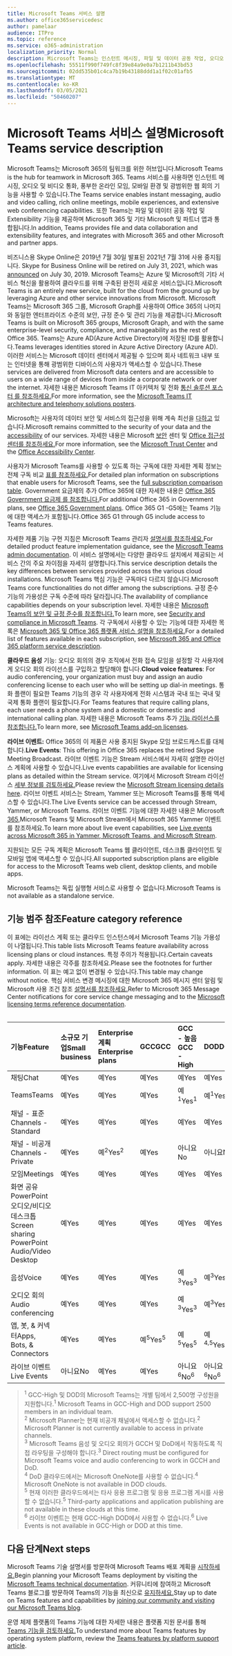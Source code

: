 ```yaml
---
title: Microsoft Teams 서비스 설명
ms.author: office365servicedesc
author: pamelaar
audience: ITPro
ms.topic: reference
ms.service: o365-administration
localization_priority: Normal
description: Microsoft Teams는 인스턴트 메시징, 파일 및 데이터 공동 작업, 오디오 및 비디오 통화, 풍부한 온라인 모임, 모바일 환경 및 광범위한 웹 회의 기능을 제공합니다.
ms.openlocfilehash: 55511f990f749fc8f39e84a9e0a7b1211b43bd53
ms.sourcegitcommit: 02dd535b01c4ca7b19b43188ddd1a1f02c01afb5
ms.translationtype: MT
ms.contentlocale: ko-KR
ms.lasthandoff: 03/05/2021
ms.locfileid: "50460207"
---
```

# <a name="microsoft-teams-service-description"></a><span data-ttu-id="c5c65-103">Microsoft Teams 서비스 설명</span><span class="sxs-lookup"><span data-stu-id="c5c65-103">Microsoft Teams service description</span></span>

<span data-ttu-id="c5c65-104">Microsoft Teams는 Microsoft 365의 팀워크를 위한 허브입니다.</span><span class="sxs-lookup"><span data-stu-id="c5c65-104">Microsoft Teams is the hub for teamwork in Microsoft 365.</span></span> <span data-ttu-id="c5c65-105">Teams 서비스를 사용하면 인스턴트 메시징, 오디오 및 비디오 통화, 풍부한 온라인 모임, 모바일 환경 및 광범위한 웹 회의 기능을 사용할 수 있습니다.</span><span class="sxs-lookup"><span data-stu-id="c5c65-105">The Teams service enables instant messaging, audio and video calling, rich online meetings, mobile experiences, and extensive web conferencing capabilities.</span></span> <span data-ttu-id="c5c65-106">또한 Teams는 파일 및 데이터 공동 작업 및 Extensibility 기능을 제공하며 Microsoft 365 및 기타 Microsoft 및 파트너 앱과 통합됩니다.</span><span class="sxs-lookup"><span data-stu-id="c5c65-106">In addition, Teams provides file and data collaboration and extensibility features, and integrates with Microsoft 365 and other Microsoft and partner apps.</span></span>

<span data-ttu-id="c5c65-107">비즈니스용 Skype Online은 2019년 7월 30일 발표된 2021년 7월 31에 사용 중지됩니다. [](https://techcommunity.microsoft.com/t5/Microsoft-Teams-Blog/Skype-for-Business-Online-to-Be-Retired-in-2021/ba-p/777833)</span><span class="sxs-lookup"><span data-stu-id="c5c65-107">Skype for Business Online will be retired on July 31, 2021, which was [announced](https://techcommunity.microsoft.com/t5/Microsoft-Teams-Blog/Skype-for-Business-Online-to-Be-Retired-in-2021/ba-p/777833) on July 30, 2019.</span></span> <span data-ttu-id="c5c65-108">Microsoft Teams는 Azure 및 Microsoft의 기타 서비스 혁신을 활용하여 클라우드를 위해 구축된 완전히 새로운 서비스입니다.</span><span class="sxs-lookup"><span data-stu-id="c5c65-108">Microsoft Teams is an entirely new service, built for the cloud from the ground up by leveraging Azure and other service innovations from Microsoft.</span></span> <span data-ttu-id="c5c65-109">Microsoft Teams는 Microsoft 365 그룹, Microsoft Graph를 사용하여 Office 365의 나머지와 동일한 엔터프라이즈 수준의 보안, 규정 준수 및 관리 기능을 제공합니다.</span><span class="sxs-lookup"><span data-stu-id="c5c65-109">Microsoft Teams is built on Microsoft 365 groups, Microsoft Graph, and with the same enterprise-level security, compliance, and manageability as the rest of Office 365.</span></span> <span data-ttu-id="c5c65-110">Teams는 Azure AD(Azure Active Directory)에 저장된 ID를 활용합니다.</span><span class="sxs-lookup"><span data-stu-id="c5c65-110">Teams leverages identities stored in Azure Active Directory (Azure AD).</span></span> <span data-ttu-id="c5c65-111">이러한 서비스는 Microsoft 데이터 센터에서 제공될 수 있으며 회사 네트워크 내부 또는 인터넷을 통해 광범위한 디바이스의 사용자가 액세스할 수 있습니다.</span><span class="sxs-lookup"><span data-stu-id="c5c65-111">These services are delivered from Microsoft data centers and are accessible to users on a wide range of devices from inside a corporate network or over the internet.</span></span> <span data-ttu-id="c5c65-112">자세한 내용은 Microsoft Teams IT 아키텍처 및 전화 [통신 솔루션 포스터 를 참조하세요.](https://docs.microsoft.com/microsoftteams/teams-architecture-solutions-posters)</span><span class="sxs-lookup"><span data-stu-id="c5c65-112">For more information, see the [Microsoft Teams IT architecture and telephony solutions posters](https://docs.microsoft.com/microsoftteams/teams-architecture-solutions-posters).</span></span>

<span data-ttu-id="c5c65-113">Microsoft는 사용자의 데이터 보안 및 서비스의 접근성을 위해 계속 최선을 [다하고](https://www.microsoft.com/trust-center/compliance/accessibility) 있습니다.</span><span class="sxs-lookup"><span data-stu-id="c5c65-113">Microsoft remains committed to the security of your data and the [accessibility](https://www.microsoft.com/trust-center/compliance/accessibility) of our services.</span></span> <span data-ttu-id="c5c65-114">자세한 내용은 Microsoft [보안](https://www.microsoft.com/trust-center) 센터 및 [Office 접근성 센터를 참조하세요.](https://support.office.com/article/Office-Accessibility-Center-Resources-for-people-with-disabilities-ecab0fcf-d143-4fe8-a2ff-6cd596bddc6d)</span><span class="sxs-lookup"><span data-stu-id="c5c65-114">For more information, see the [Microsoft Trust Center](https://www.microsoft.com/trust-center) and the [Office Accessibility Center](https://support.office.com/article/Office-Accessibility-Center-Resources-for-people-with-disabilities-ecab0fcf-d143-4fe8-a2ff-6cd596bddc6d).</span></span>

<span data-ttu-id="c5c65-115">사용자가 Microsoft Teams를 사용할 수 있도록 하는 구독에 대한 자세한 계획 정보는 전체 구독 비교 [표를 참조하세요.](https://go.microsoft.com/fwlink/?linkid=2139145)</span><span class="sxs-lookup"><span data-stu-id="c5c65-115">For detailed plan information on subscriptions that enable users for Microsoft Teams, see the [full subscription comparison table](https://go.microsoft.com/fwlink/?linkid=2139145).</span></span> <span data-ttu-id="c5c65-116">Government 요금제의 추가 Office 365에 대한 자세한 내용은 [Office 365 Government 요금제 를 참조합니다.](https://www.microsoft.com/microsoft-365/government/compare-office-365-government-plans)</span><span class="sxs-lookup"><span data-stu-id="c5c65-116">For additional Office 365 in Government plans, see [Office 365 Government plans](https://www.microsoft.com/microsoft-365/government/compare-office-365-government-plans).</span></span> <span data-ttu-id="c5c65-117">Office 365 G1 -G5에는 Teams 기능에 대한 액세스가 포함됩니다.</span><span class="sxs-lookup"><span data-stu-id="c5c65-117">Office 365 G1 through G5 include access to Teams features.</span></span>

<span data-ttu-id="c5c65-118">자세한 제품 기능 구현 지침은 Microsoft Teams 관리자 [설명서를 참조하세요.](https://docs.microsoft.com/MicrosoftTeams)</span><span class="sxs-lookup"><span data-stu-id="c5c65-118">For detailed product feature implementation guidance, see the [Microsoft Teams admin documentation](https://docs.microsoft.com/MicrosoftTeams).</span></span> <span data-ttu-id="c5c65-119">이 서비스 설명에서는 다양한 클라우드 설치에서 제공되는 서비스 간의 주요 차이점을 자세히 설명합니다.</span><span class="sxs-lookup"><span data-stu-id="c5c65-119">This service description details the key differences between services provided across the various cloud installations.</span></span> <span data-ttu-id="c5c65-120">Microsoft Teams 핵심 기능은 구독마다 다르지 않습니다.</span><span class="sxs-lookup"><span data-stu-id="c5c65-120">Microsoft Teams core functionalities do not differ among the subscriptions.</span></span> <span data-ttu-id="c5c65-121">규정 준수 기능의 가용성은 구독 수준에 따라 달라집니다.</span><span class="sxs-lookup"><span data-stu-id="c5c65-121">The availability of compliance capabilities depends on your subscription level.</span></span> <span data-ttu-id="c5c65-122">자세한 내용은 [Microsoft Teams의 보안 및 규정 준수를 참조합니다.](https://docs.microsoft.com/microsoftteams/security-compliance-overview)</span><span class="sxs-lookup"><span data-stu-id="c5c65-122">To learn more, see [Security and compliance in Microsoft Teams](https://docs.microsoft.com/microsoftteams/security-compliance-overview).</span></span> <span data-ttu-id="c5c65-123">각 구독에서 사용할 수 있는 기능에 대한 자세한 목록은 [Microsoft 365 및 Office 365 플랫폼 서비스 설명을 참조하세요.](https://docs.microsoft.com/office365/servicedescriptions/office-365-platform-service-description/office-365-platform-service-description)</span><span class="sxs-lookup"><span data-stu-id="c5c65-123">For a detailed list of features available in each subscription, see [Microsoft 365 and Office 365 platform service description](https://docs.microsoft.com/office365/servicedescriptions/office-365-platform-service-description/office-365-platform-service-description).</span></span>

<span data-ttu-id="c5c65-124">**클라우드 음성** 기능: 오디오 회의의 경우 조직에서 전화 접속 모임을 설정할 각 사용자에게 오디오 회의 라이선스를 구입하고 할당해야 합니다.</span><span class="sxs-lookup"><span data-stu-id="c5c65-124">**Cloud voice features**: For audio conferencing, your organization must buy and assign an audio conferencing license to each user who will be setting up dial-in meetings.</span></span> <span data-ttu-id="c5c65-125">통화 플랜이 필요한 Teams 기능의 경우 각 사용자에게 전화 시스템과 국내 또는 국내 및 국제 통화 플랜이 필요합니다.</span><span class="sxs-lookup"><span data-stu-id="c5c65-125">For Teams features that require calling plans, each user needs a phone system and a domestic or domestic and international calling plan.</span></span> <span data-ttu-id="c5c65-126">자세한 내용은 Microsoft Teams 추가 [기능 라이선스를 참조합니다.](https://docs.microsoft.com/microsoftteams/teams-add-on-licensing/microsoft-teams-add-on-licensing)</span><span class="sxs-lookup"><span data-stu-id="c5c65-126">To learn more, see [Microsoft Teams add-on licenses](https://docs.microsoft.com/microsoftteams/teams-add-on-licensing/microsoft-teams-add-on-licensing).</span></span>

<span data-ttu-id="c5c65-127">**라이브 이벤트:** Office 365의 이 제품은 사용 중지된 Skype 모임 브로드캐스트를 대체합니다.</span><span class="sxs-lookup"><span data-stu-id="c5c65-127">**Live Events**: This offering in Office 365 replaces the retired Skype Meeting Broadcast.</span></span> <span data-ttu-id="c5c65-128">라이브 이벤트 기능은 Stream 서비스에서 자세히 설명한 라이선스 계획에 사용할 수 있습니다.</span><span class="sxs-lookup"><span data-stu-id="c5c65-128">Live events capabilities are available for licensing plans as detailed within the Stream service.</span></span> <span data-ttu-id="c5c65-129">여기에서 Microsoft Stream 라이선스 [세부 정보를 검토하세요.](https://docs.microsoft.com/stream/license-overview)</span><span class="sxs-lookup"><span data-stu-id="c5c65-129">Please review the [Microsoft Stream licensing details here](https://docs.microsoft.com/stream/license-overview).</span></span> <span data-ttu-id="c5c65-130">라이브 이벤트 서비스는 Stream, Yammer 또는 Microsoft Teams를 통해 액세스할 수 있습니다.</span><span class="sxs-lookup"><span data-stu-id="c5c65-130">The Live Events service can be accessed through Stream, Yammer, or Microsoft Teams.</span></span> <span data-ttu-id="c5c65-131">라이브 이벤트 기능에 대한 자세한 내용은 Microsoft [365,](https://docs.microsoft.com/stream/live-event-m365)Microsoft Teams 및 Microsoft Stream에서 Microsoft 365 Yammer 이벤트를 참조하세요.</span><span class="sxs-lookup"><span data-stu-id="c5c65-131">To learn more about live event capabilities, see [Live events across Microsoft 365 in Yammer, Microsoft Teams, and Microsoft Stream](https://docs.microsoft.com/stream/live-event-m365).</span></span>

<span data-ttu-id="c5c65-132">지원되는 모든 구독 계획은 Microsoft Teams 웹 클라이언트, 데스크톱 클라이언트 및 모바일 앱에 액세스할 수 있습니다.</span><span class="sxs-lookup"><span data-stu-id="c5c65-132">All supported subscription plans are eligible for access to the Microsoft Teams web client, desktop clients, and mobile apps.</span></span>

<span data-ttu-id="c5c65-133">Microsoft Teams는 독립 실행형 서비스로 사용할 수 없습니다.</span><span class="sxs-lookup"><span data-stu-id="c5c65-133">Microsoft Teams is not available as a standalone service.</span></span>

## <a name="feature-category-reference"></a><span data-ttu-id="c5c65-134">기능 범주 참조</span><span class="sxs-lookup"><span data-stu-id="c5c65-134">Feature category reference</span></span>

<span data-ttu-id="c5c65-135">이 표에는 라이선스 계획 또는 클라우드 인스턴스에서 Microsoft Teams 기능 가용성이 나열됩니다.</span><span class="sxs-lookup"><span data-stu-id="c5c65-135">This table lists Microsoft Teams feature availability across licensing plans or cloud instances.</span></span> <span data-ttu-id="c5c65-136">특정 주의가 적용됩니다.</span><span class="sxs-lookup"><span data-stu-id="c5c65-136">Certain caveats apply.</span></span> <span data-ttu-id="c5c65-137">자세한 내용은 각주를 참조하세요.</span><span class="sxs-lookup"><span data-stu-id="c5c65-137">Please see the footnotes for further information.</span></span> <span data-ttu-id="c5c65-138">이 표는 예고 없이 변경될 수 있습니다.</span><span class="sxs-lookup"><span data-stu-id="c5c65-138">This table may change without notice.</span></span> <span data-ttu-id="c5c65-139">핵심 서비스 변경 메시징에 대한 Microsoft 365 메시지 센터 알림 및 Microsoft 사용 조건 참조 [설명서를 참조하세요.](https://www.microsoft.com/licensing/product-licensing/products)</span><span class="sxs-lookup"><span data-stu-id="c5c65-139">Refer to Microsoft 365 Message Center notifications for core service change messaging and to the [Microsoft licensing terms reference documentation](https://www.microsoft.com/licensing/product-licensing/products).</span></span><br><br>

| <span data-ttu-id="c5c65-140">기능</span><span class="sxs-lookup"><span data-stu-id="c5c65-140">Feature</span></span> | <span data-ttu-id="c5c65-141">소규모 기업</span><span class="sxs-lookup"><span data-stu-id="c5c65-141">Small business</span></span> | <span data-ttu-id="c5c65-142">Enterprise 계획</span><span class="sxs-lookup"><span data-stu-id="c5c65-142">Enterprise plans</span></span> | <span data-ttu-id="c5c65-143">GCC</span><span class="sxs-lookup"><span data-stu-id="c5c65-143">GCC</span></span> | <span data-ttu-id="c5c65-144">GCC - 높음</span><span class="sxs-lookup"><span data-stu-id="c5c65-144">GCC - High</span></span> | <span data-ttu-id="c5c65-145">DOD</span><span class="sxs-lookup"><span data-stu-id="c5c65-145">DOD</span></span> | <span data-ttu-id="c5c65-146">Education</span><span class="sxs-lookup"><span data-stu-id="c5c65-146">Education</span></span> |
|:-----|:-----|:-----|:-----|:-----|:-----|:-----|
|<span data-ttu-id="c5c65-147">채팅</span><span class="sxs-lookup"><span data-stu-id="c5c65-147">Chat</span></span>  <br/> |<span data-ttu-id="c5c65-148">예</span><span class="sxs-lookup"><span data-stu-id="c5c65-148">Yes</span></span>  <br/> |<span data-ttu-id="c5c65-149">예</span><span class="sxs-lookup"><span data-stu-id="c5c65-149">Yes</span></span>  <br/> |<span data-ttu-id="c5c65-150">예</span><span class="sxs-lookup"><span data-stu-id="c5c65-150">Yes</span></span>  <br/> |<span data-ttu-id="c5c65-151">예</span><span class="sxs-lookup"><span data-stu-id="c5c65-151">Yes</span></span>  <br/> |<span data-ttu-id="c5c65-152">예</span><span class="sxs-lookup"><span data-stu-id="c5c65-152">Yes</span></span>  <br/> |<span data-ttu-id="c5c65-153">예</span><span class="sxs-lookup"><span data-stu-id="c5c65-153">Yes</span></span>  <br/> |
|<span data-ttu-id="c5c65-154">Teams</span><span class="sxs-lookup"><span data-stu-id="c5c65-154">Teams</span></span>  <br/> |<span data-ttu-id="c5c65-155">예</span><span class="sxs-lookup"><span data-stu-id="c5c65-155">Yes</span></span> <br/> |<span data-ttu-id="c5c65-156">예</span><span class="sxs-lookup"><span data-stu-id="c5c65-156">Yes</span></span> <br/> |<span data-ttu-id="c5c65-157">예</span><span class="sxs-lookup"><span data-stu-id="c5c65-157">Yes</span></span> <br/> |<span data-ttu-id="c5c65-158">예<sup>1</sup></span><span class="sxs-lookup"><span data-stu-id="c5c65-158">Yes<sup>1</sup></span></span>  <br/> |<span data-ttu-id="c5c65-159">예<sup>1</sup></span><span class="sxs-lookup"><span data-stu-id="c5c65-159">Yes<sup>1</sup></span></span>  <br/> |<span data-ttu-id="c5c65-160">예</span><span class="sxs-lookup"><span data-stu-id="c5c65-160">Yes</span></span>  <br/> |
|<span data-ttu-id="c5c65-161">채널 - 표준</span><span class="sxs-lookup"><span data-stu-id="c5c65-161">Channels - Standard</span></span>  <br/> |<span data-ttu-id="c5c65-162">예</span><span class="sxs-lookup"><span data-stu-id="c5c65-162">Yes</span></span>  <br/> |<span data-ttu-id="c5c65-163">예</span><span class="sxs-lookup"><span data-stu-id="c5c65-163">Yes</span></span>  <br/> |<span data-ttu-id="c5c65-164">예</span><span class="sxs-lookup"><span data-stu-id="c5c65-164">Yes</span></span>  <br/> |<span data-ttu-id="c5c65-165">예</span><span class="sxs-lookup"><span data-stu-id="c5c65-165">Yes</span></span>  <br/> |<span data-ttu-id="c5c65-166">예</span><span class="sxs-lookup"><span data-stu-id="c5c65-166">Yes</span></span>  <br/> |<span data-ttu-id="c5c65-167">예</span><span class="sxs-lookup"><span data-stu-id="c5c65-167">Yes</span></span>  <br/> |
|<span data-ttu-id="c5c65-168">채널 - 비공개</span><span class="sxs-lookup"><span data-stu-id="c5c65-168">Channels - Private</span></span>  <br/> |<span data-ttu-id="c5c65-169">예</span><span class="sxs-lookup"><span data-stu-id="c5c65-169">Yes</span></span>  <br/> |<span data-ttu-id="c5c65-170">예<sup>2</sup></span><span class="sxs-lookup"><span data-stu-id="c5c65-170">Yes<sup>2</sup></span></span>  <br/> |<span data-ttu-id="c5c65-171">예</span><span class="sxs-lookup"><span data-stu-id="c5c65-171">Yes</span></span> <br/> |<span data-ttu-id="c5c65-172">아니요</span><span class="sxs-lookup"><span data-stu-id="c5c65-172">No</span></span>  <br/> |<span data-ttu-id="c5c65-173">아니요</span><span class="sxs-lookup"><span data-stu-id="c5c65-173">No</span></span> <br/> |<span data-ttu-id="c5c65-174">예</span><span class="sxs-lookup"><span data-stu-id="c5c65-174">Yes</span></span>  <br/> |
|<span data-ttu-id="c5c65-175">모임</span><span class="sxs-lookup"><span data-stu-id="c5c65-175">Meetings</span></span>  <br/> |<span data-ttu-id="c5c65-176">예</span><span class="sxs-lookup"><span data-stu-id="c5c65-176">Yes</span></span>  <br/> |<span data-ttu-id="c5c65-177">예</span><span class="sxs-lookup"><span data-stu-id="c5c65-177">Yes</span></span>  <br/> |<span data-ttu-id="c5c65-178">예</span><span class="sxs-lookup"><span data-stu-id="c5c65-178">Yes</span></span>  <br/> |<span data-ttu-id="c5c65-179">예</span><span class="sxs-lookup"><span data-stu-id="c5c65-179">Yes</span></span>  <br/> |<span data-ttu-id="c5c65-180">예</span><span class="sxs-lookup"><span data-stu-id="c5c65-180">Yes</span></span>  <br/> |<span data-ttu-id="c5c65-181">예</span><span class="sxs-lookup"><span data-stu-id="c5c65-181">Yes</span></span>  <br/> |
|<span data-ttu-id="c5c65-182">화면 공유 PowerPoint 오디오/비디오 데스크톱</span><span class="sxs-lookup"><span data-stu-id="c5c65-182">Screen sharing PowerPoint Audio/Video Desktop</span></span> <br/> |<span data-ttu-id="c5c65-183">예</span><span class="sxs-lookup"><span data-stu-id="c5c65-183">Yes</span></span>  <br/> |<span data-ttu-id="c5c65-184">예</span><span class="sxs-lookup"><span data-stu-id="c5c65-184">Yes</span></span>  <br/> |<span data-ttu-id="c5c65-185">예</span><span class="sxs-lookup"><span data-stu-id="c5c65-185">Yes</span></span>  <br/> |<span data-ttu-id="c5c65-186">예</span><span class="sxs-lookup"><span data-stu-id="c5c65-186">Yes</span></span>  <br/> |<span data-ttu-id="c5c65-187">예</span><span class="sxs-lookup"><span data-stu-id="c5c65-187">Yes</span></span>  <br/> |<span data-ttu-id="c5c65-188">예</span><span class="sxs-lookup"><span data-stu-id="c5c65-188">Yes</span></span>  <br/> |
|<span data-ttu-id="c5c65-189">음성</span><span class="sxs-lookup"><span data-stu-id="c5c65-189">Voice</span></span>  <br/> |<span data-ttu-id="c5c65-190">예</span><span class="sxs-lookup"><span data-stu-id="c5c65-190">Yes</span></span>  <br/> |<span data-ttu-id="c5c65-191">예</span><span class="sxs-lookup"><span data-stu-id="c5c65-191">Yes</span></span>  <br/> |<span data-ttu-id="c5c65-192">예</span><span class="sxs-lookup"><span data-stu-id="c5c65-192">Yes</span></span>  <br/> |<span data-ttu-id="c5c65-193">예<sup>3</sup></span><span class="sxs-lookup"><span data-stu-id="c5c65-193">Yes<sup>3</sup></span></span>  <br/> |<span data-ttu-id="c5c65-194">예<sup>3</sup></span><span class="sxs-lookup"><span data-stu-id="c5c65-194">Yes<sup>3</sup></span></span>  <br/> |<span data-ttu-id="c5c65-195">예</span><span class="sxs-lookup"><span data-stu-id="c5c65-195">Yes</span></span>  <br/> |
|<span data-ttu-id="c5c65-196">오디오 회의</span><span class="sxs-lookup"><span data-stu-id="c5c65-196">Audio conferencing</span></span>  <br/> |<span data-ttu-id="c5c65-197">예</span><span class="sxs-lookup"><span data-stu-id="c5c65-197">Yes</span></span>  <br/> |<span data-ttu-id="c5c65-198">예</span><span class="sxs-lookup"><span data-stu-id="c5c65-198">Yes</span></span>  <br/> |<span data-ttu-id="c5c65-199">예</span><span class="sxs-lookup"><span data-stu-id="c5c65-199">Yes</span></span>  <br/> |<span data-ttu-id="c5c65-200">예<sup>3</sup></span><span class="sxs-lookup"><span data-stu-id="c5c65-200">Yes<sup>3</sup></span></span>  <br/> |<span data-ttu-id="c5c65-201">예<sup>3</sup></span><span class="sxs-lookup"><span data-stu-id="c5c65-201">Yes<sup>3</sup></span></span>  <br/> |<span data-ttu-id="c5c65-202">예</span><span class="sxs-lookup"><span data-stu-id="c5c65-202">Yes</span></span>  <br/> |
|<span data-ttu-id="c5c65-203">앱, 봇, & 커넥터</span><span class="sxs-lookup"><span data-stu-id="c5c65-203">Apps, Bots, & Connectors</span></span>  <br/> |<span data-ttu-id="c5c65-204">예</span><span class="sxs-lookup"><span data-stu-id="c5c65-204">Yes</span></span>  <br/> |<span data-ttu-id="c5c65-205">예</span><span class="sxs-lookup"><span data-stu-id="c5c65-205">Yes</span></span>  <br/> |<span data-ttu-id="c5c65-206">예<sup>5</sup></span><span class="sxs-lookup"><span data-stu-id="c5c65-206">Yes<sup>5</sup></span></span>  <br/> |<span data-ttu-id="c5c65-207">예<sup>5</sup></span><span class="sxs-lookup"><span data-stu-id="c5c65-207">Yes<sup>5</sup></span></span>  <br/> |<span data-ttu-id="c5c65-208">예<sup>4,5</sup></span><span class="sxs-lookup"><span data-stu-id="c5c65-208">Yes<sup>4,5</sup></span></span>  <br/> |<span data-ttu-id="c5c65-209">예</span><span class="sxs-lookup"><span data-stu-id="c5c65-209">Yes</span></span>  <br/> |
|<span data-ttu-id="c5c65-210">라이브 이벤트</span><span class="sxs-lookup"><span data-stu-id="c5c65-210">Live Events</span></span>  <br/> |<span data-ttu-id="c5c65-211">아니요</span><span class="sxs-lookup"><span data-stu-id="c5c65-211">No</span></span>  <br/> |<span data-ttu-id="c5c65-212">예</span><span class="sxs-lookup"><span data-stu-id="c5c65-212">Yes</span></span>  <br/> |<span data-ttu-id="c5c65-213">예</span><span class="sxs-lookup"><span data-stu-id="c5c65-213">Yes</span></span>  <br/> |<span data-ttu-id="c5c65-214">아니요<sup>6</sup></span><span class="sxs-lookup"><span data-stu-id="c5c65-214">No<sup>6</sup></span></span>  <br/> |<span data-ttu-id="c5c65-215">아니요<sup>6</sup></span><span class="sxs-lookup"><span data-stu-id="c5c65-215">No<sup>6</sup></span></span>  <br/> |<span data-ttu-id="c5c65-216">예</span><span class="sxs-lookup"><span data-stu-id="c5c65-216">Yes</span></span>  <br/> |

> <span data-ttu-id="c5c65-217"><sup>1</sup>  GCC-High 및 DOD의 Microsoft Teams는 개별 팀에서 2,500명 구성원을 지원합니다.</span><span class="sxs-lookup"><span data-stu-id="c5c65-217"><sup>1</sup>  Microsoft Teams in GCC-High and DOD support 2500 members in an individual team.</span></span><br/>
> <span data-ttu-id="c5c65-218"><sup>2</sup> Microsoft Planner는 현재 비공개 채널에서 액세스할 수 없습니다.</span><span class="sxs-lookup"><span data-stu-id="c5c65-218"><sup>2</sup> Microsoft Planner is not currently available to access in private channels.</span></span><br/>
> <span data-ttu-id="c5c65-219"><sup>3</sup> Microsoft Teams 음성 및 오디오 회의가 GCCH 및 DoD에서 작동하도록 직접 라우팅을 구성해야 합니다.</span><span class="sxs-lookup"><span data-stu-id="c5c65-219"><sup>3</sup> Direct routing must be configured for Microsoft Teams voice and audio conferencing to work in GCCH and DoD.</span></span><br/>
> <span data-ttu-id="c5c65-220"><sup>4</sup> DoD 클라우드에서는 Microsoft OneNote를 사용할 수 없습니다.</span><span class="sxs-lookup"><span data-stu-id="c5c65-220"><sup>4</sup> Microsoft OneNote is not available in DOD clouds.</span></span><br/>
> <span data-ttu-id="c5c65-221"><sup>5</sup> 현재 이러한 클라우드에서는 타사 응용 프로그램 및 응용 프로그램 게시를 사용할 수 없습니다.</span><span class="sxs-lookup"><span data-stu-id="c5c65-221"><sup>5</sup> Third-party applications and application publishing are not available in these clouds at this time.</span></span><br/>
> <span data-ttu-id="c5c65-222"><sup>6</sup> 라이브 이벤트는 현재 GCC-High DOD에서 사용할 수 없습니다.</span><span class="sxs-lookup"><span data-stu-id="c5c65-222"><sup>6</sup> Live Events is not available in GCC-High or DOD at this time.</span></span><br/>

## <a name="next-steps"></a><span data-ttu-id="c5c65-223">다음 단계</span><span class="sxs-lookup"><span data-stu-id="c5c65-223">Next steps</span></span>

<span data-ttu-id="c5c65-224">Microsoft Teams 기술 설명서를 방문하여 Microsoft Teams 배포 계획을 [시작하세요.](https://aka.ms/SuccessWithTeams)</span><span class="sxs-lookup"><span data-stu-id="c5c65-224">Begin planning your Microsoft Teams deployment by visiting the [Microsoft Teams technical documentation](https://aka.ms/SuccessWithTeams).</span></span> <span data-ttu-id="c5c65-225">커뮤니티에 참여하고 Microsoft Teams 블로그를 방문하여 Teams의 기능을 최신으로 [유지하세요.](https://aka.ms/TeamsBlog)</span><span class="sxs-lookup"><span data-stu-id="c5c65-225">Stay up to date on Teams features and capabilities by [joining our community and visiting our Microsoft Teams blog](https://aka.ms/TeamsBlog).</span></span>

<span data-ttu-id="c5c65-226">운영 체제 플랫폼의 Teams 기능에 대한 자세한 내용은 플랫폼 지원 문서를 통해 [Teams 기능을 검토하세요.](https://aka.ms/teamsfeaturesbyplatform)</span><span class="sxs-lookup"><span data-stu-id="c5c65-226">To understand more about Teams features by operating system platform, review the [Teams features by platform support article](https://aka.ms/teamsfeaturesbyplatform).</span></span>
